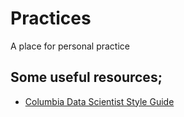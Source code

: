 # Practices
A place for personal practice

## Some useful resources;
 * [Columbia Data Scientist Style Guide](http://columbia-applied-data-science.github.io/pages/lowclass-python-style-guide.html)
